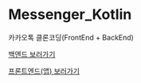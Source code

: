 # Messenger_Kotlin
카카오톡 클론코딩(FrontEnd + BackEnd)

[백엔드 보러가기](https://github.com/somnwal/Messenger_Kotlin/tree/main/Messenger_Server)

[프론트엔드(앱) 보러가기](https://github.com/somnwal/Messenger_Kotlin/tree/main/Messenger_Client)
